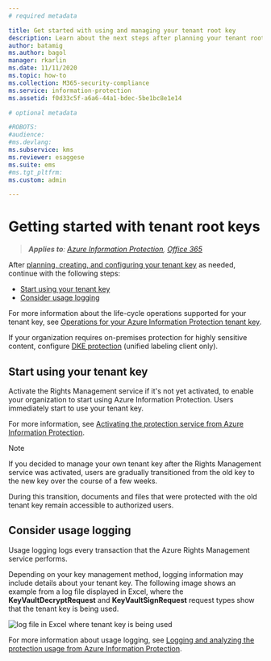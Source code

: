 ```yaml
---
# required metadata

title: Get started with using and managing your tenant root key
description: Learn about the next steps after planning your tenant root key management, including the default key generated by Microsoft and BYOK protection.
author: batamig
ms.author: bagol
manager: rkarlin
ms.date: 11/11/2020
ms.topic: how-to
ms.collection: M365-security-compliance
ms.service: information-protection
ms.assetid: f0d33c5f-a6a6-44a1-bdec-5be1bc8e1e14

# optional metadata

#ROBOTS:
#audience:
#ms.devlang:
ms.subservice: kms
ms.reviewer: esaggese
ms.suite: ems
#ms.tgt_pltfrm:
ms.custom: admin

---
```


# Getting started with tenant root keys

>***Applies to**: [Azure Information Protection](/office365/servicedescriptions/microsoft-365-service-descriptions/microsoft-365-tenantlevel-services-licensing-guidance/microsoft-365-security-compliance-licensing-guidance#information-protection), [Office 365](https://query.prod.cms.rt.microsoft.com/cms/api/am/binary/RE4Dz8M)*
>
After [planning, creating, and configuring your tenant key](plan-implement-tenant-key.md) as needed, continue with the following steps:

- [Start using your tenant key](#start-using-your-tenant-key)
- [Consider usage logging](#consider-usage-logging)

For more information about the life-cycle operations supported for your tenant key, see [Operations for your Azure Information Protection tenant key](./operations-tenant-key.md).

If your organization requires on-premises protection for highly sensitive content, configure [DKE protection](plan-implement-tenant-key.md#double-key-encryption-dke) (unified labeling client only).

## Start using your tenant key

Activate the Rights Management service if it's not yet activated, to enable your organization to start using Azure Information Protection. Users immediately start to use your tenant key.

For more information, see [Activating the protection service from Azure Information Protection](./activate-service.md).

> [!NOTE]
> If you decided to manage your own tenant key after the Rights Management service was activated, users are gradually transitioned from the old key to the new key over the course of a few weeks.
>
>During this transition, documents and files that were protected with the old tenant key remain accessible to authorized users.

## Consider usage logging

Usage logging logs every transaction that the Azure Rights Management service performs.

Depending on your key management method, logging information may include details about your tenant key. The following image shows an example from a log file displayed in Excel, where the **KeyVaultDecryptRequest** and **KeyVaultSignRequest** request types show that the tenant key is being used.
    
![log file in Excel where tenant key is being used](./media/RMS_Logging.png)
    
For more information about usage logging, see [Logging and analyzing the protection usage from Azure Information Protection](./log-analyze-usage.md).
